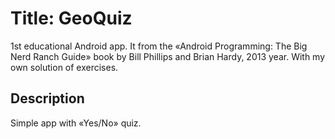 # Title: GeoQuiz
1st educational Android app. It from the «Android Programming: The Big Nerd Ranch Guide» book by Bill Phillips and Brian Hardy, 2013 year. 
With my own solution of exercises.

## Description
Simple app with «Yes/No» quiz. 
